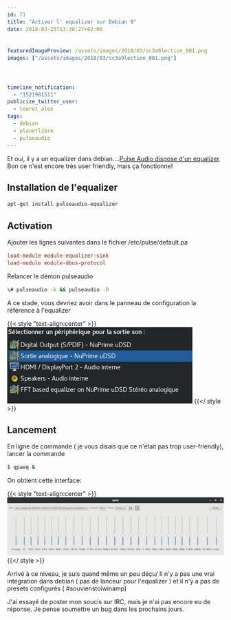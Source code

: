 ```yaml
---
id: 71
title: "Activer l' equalizer sur Debian 9"
date: 2018-03-25T13:38:27+02:00


featuredImagePreview: /assets/images/2018/03/sc3a9lection_001.png
images: ["/assets/images/2018/03/sc3a9lection_001.png"]



timeline_notification:
  - "1521981511"
publicize_twitter_user:
  - touret_alex
tags:
  - debian
  - planetlibre
  - pulseaudio
---
```

Et oui, il y a un equalizer dans debian&#8230;.[Pulse Audio dispose d'un equalizer](https://www.freedesktop.org/wiki/Software/PulseAudio/). Bon ce n'est encore très user friendly, mais ça fonctionne!

## Installation de l'equalizer


```bash
apt-get install pulseaudio-equalizer  
```

## Activation

Ajouter les lignes suivantes dans le fichier /etc/pulse/default.pa

```ini
load-module module-equalizer-sink  
load-module module-dbus-protocol  
```

Relancer le démon pulseaudio

```bash
\# pulseaudio -k && pulseaudio -D  
```

A ce stade, vous devriez avoir dans le panneau de configuration la référence à l'equalizer

{{< style "text-align:center" >}}
![equalizer](/assets/images/2018/03/sc3a9lection_001.png)
{{</ style >}}

## Lancement

En ligne de commande ( je vous disais que ce n'était pas trop user-friendly), lancer la commande

```bash
$ qpaeq &  
```

On obtient cette interface:

{{< style "text-align:center" >}}
![equalizer](/assets/images/2018/03/qpaeq_002.png)
{{</ style >}}


Arrivé à ce niveau, je suis quand même un peu déçu/ Il n'y a pas une vrai intégration dans debian ( pas de lanceur pour l'equalizer ) et il n'y a pas de presets configurés ( #souvienstoiwinamp)

J'ai essayé de poster mon soucis sur IRC, mais je n'ai pas encore eu de réponse. Je pense soumettre un bug dans les prochains jours.